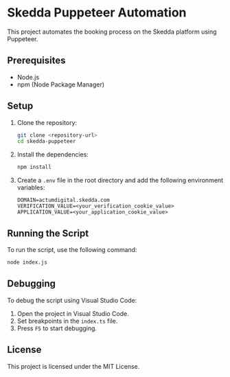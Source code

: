 # Skedda Puppeteer Automation

This project automates the booking process on the Skedda platform using Puppeteer.

## Prerequisites

- Node.js
- npm (Node Package Manager)

## Setup

1. Clone the repository:
    ```sh
    git clone <repository-url>
    cd skedda-puppeteer
    ```

2. Install the dependencies:
    ```sh
    npm install
    ```

3. Create a `.env` file in the root directory and add the following environment variables:
    ```env
    DOMAIN=actumdigital.skedda.com
    VERIFICATION_VALUE=<your_verification_cookie_value>
    APPLICATION_VALUE=<your_application_cookie_value>
    ```

## Running the Script

To run the script, use the following command:
```sh
node index.js
```

## Debugging

To debug the script using Visual Studio Code:

1. Open the project in Visual Studio Code.
2. Set breakpoints in the `index.ts` file.
3. Press `F5` to start debugging.

## License

This project is licensed under the MIT License.
